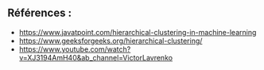 ## Références : 
- https://www.javatpoint.com/hierarchical-clustering-in-machine-learning
- https://www.geeksforgeeks.org/hierarchical-clustering/
- https://www.youtube.com/watch?v=XJ3194AmH40&ab_channel=VictorLavrenko
  
